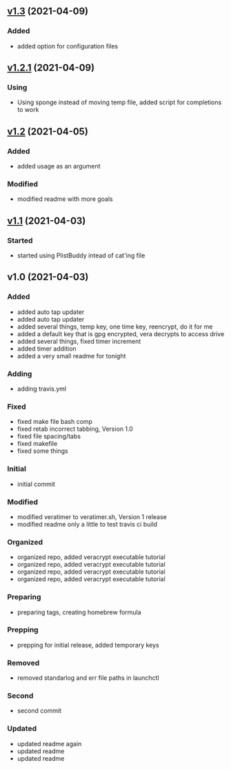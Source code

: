 
<a name="v1.3"></a>
## [v1.3](https://github.com/lmburns/pass-vera/compare/v1.2.1...v1.3) (2021-04-09)

### Added

* added option for configuration files


<a name="v1.2.1"></a>
## [v1.2.1](https://github.com/lmburns/pass-vera/compare/v1.2...v1.2.1) (2021-04-09)

### Using

* Using sponge instead of moving temp file, added script for completions to work


<a name="v1.2"></a>
## [v1.2](https://github.com/lmburns/pass-vera/compare/v1.1...v1.2) (2021-04-05)

### Added

* added usage as an argument

### Modified

* modified readme with more goals


<a name="v1.1"></a>
## [v1.1](https://github.com/lmburns/pass-vera/compare/v1.0...v1.1) (2021-04-03)

### Started

* started using PlistBuddy intead of cat'ing file


<a name="v1.0"></a>
## v1.0 (2021-04-03)

### Added

* added auto tap updater
* added auto tap updater
* added several things, temp key, one time key, reencrypt, do it for me
* added a default key that is gpg encrypted, vera decrypts to access drive
* added several things, fixed timer increment
* added timer addition
* added a very small readme for tonight

### Adding

* adding travis.yml

### Fixed

* fixed make file bash comp
* fixed retab incorrect tabbing, Version 1.0
* fixed file spacing/tabs
* fixed makefile
* fixed some things

### Initial

* initial commit

### Modified

* modified veratimer to veratimer.sh, Version 1 release
* modified readme only a little to test travis ci build

### Organized

* organized repo, added veracrypt executable tutorial
* organized repo, added veracrypt executable tutorial
* organized repo, added veracrypt executable tutorial
* organized repo, added veracrypt executable tutorial

### Preparing

* preparing tags, creating homebrew formula

### Prepping

* prepping for initial release, added temporary keys

### Removed

* removed standarlog and err file paths in launchctl

### Second

* second commit

### Updated

* updated readme again
* updated readme
* updated readme

